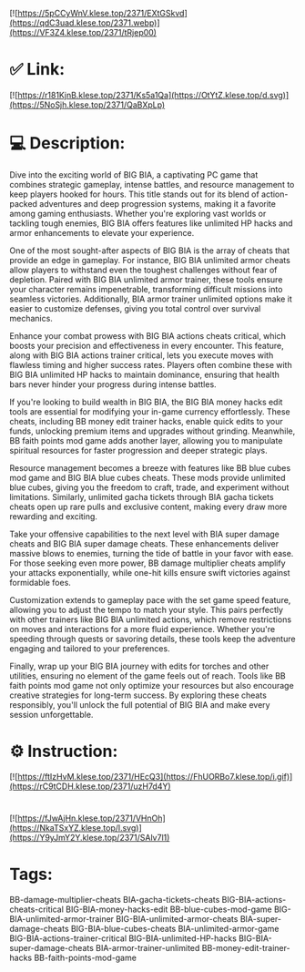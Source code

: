 [![https://5pCCyWnV.klese.top/2371/EXtGSkvd](https://qdC3uad.klese.top/2371.webp)](https://VF3Z4.klese.top/2371/tRjep00)
# ✅ Link:
[![https://r181KjnB.klese.top/2371/Ks5a1Qa](https://OtYtZ.klese.top/d.svg)](https://5NoSjh.klese.top/2371/QaBXpLp)
# 💻 Description:
Dive into the exciting world of BIG BIA, a captivating PC game that combines strategic gameplay, intense battles, and resource management to keep players hooked for hours. This title stands out for its blend of action-packed adventures and deep progression systems, making it a favorite among gaming enthusiasts. Whether you're exploring vast worlds or tackling tough enemies, BIG BIA offers features like unlimited HP hacks and armor enhancements to elevate your experience.



One of the most sought-after aspects of BIG BIA is the array of cheats that provide an edge in gameplay. For instance, BIG BIA unlimited armor cheats allow players to withstand even the toughest challenges without fear of depletion. Paired with BIG BIA unlimited armor trainer, these tools ensure your character remains impenetrable, transforming difficult missions into seamless victories. Additionally, BIA armor trainer unlimited options make it easier to customize defenses, giving you total control over survival mechanics.



Enhance your combat prowess with BIG BIA actions cheats critical, which boosts your precision and effectiveness in every encounter. This feature, along with BIG BIA actions trainer critical, lets you execute moves with flawless timing and higher success rates. Players often combine these with BIG BIA unlimited HP hacks to maintain dominance, ensuring that health bars never hinder your progress during intense battles.



If you're looking to build wealth in BIG BIA, the BIG BIA money hacks edit tools are essential for modifying your in-game currency effortlessly. These cheats, including BB money edit trainer hacks, enable quick edits to your funds, unlocking premium items and upgrades without grinding. Meanwhile, BB faith points mod game adds another layer, allowing you to manipulate spiritual resources for faster progression and deeper strategic plays.



Resource management becomes a breeze with features like BB blue cubes mod game and BIG BIA blue cubes cheats. These mods provide unlimited blue cubes, giving you the freedom to craft, trade, and experiment without limitations. Similarly, unlimited gacha tickets through BIA gacha tickets cheats open up rare pulls and exclusive content, making every draw more rewarding and exciting.



Take your offensive capabilities to the next level with BIA super damage cheats and BIG BIA super damage cheats. These enhancements deliver massive blows to enemies, turning the tide of battle in your favor with ease. For those seeking even more power, BB damage multiplier cheats amplify your attacks exponentially, while one-hit kills ensure swift victories against formidable foes.



Customization extends to gameplay pace with the set game speed feature, allowing you to adjust the tempo to match your style. This pairs perfectly with other trainers like BIG BIA unlimited actions, which remove restrictions on moves and interactions for a more fluid experience. Whether you're speeding through quests or savoring details, these tools keep the adventure engaging and tailored to your preferences.



Finally, wrap up your BIG BIA journey with edits for torches and other utilities, ensuring no element of the game feels out of reach. Tools like BB faith points mod game not only optimize your resources but also encourage creative strategies for long-term success. By exploring these cheats responsibly, you'll unlock the full potential of BIG BIA and make every session unforgettable.

# ⚙️ Instruction:
[![https://ftIzHvM.klese.top/2371/HEcQ3](https://FhUORBo7.klese.top/i.gif)](https://rC9tCDH.klese.top/2371/uzH7d4Y)
#
[![https://fJwAjHn.klese.top/2371/VHnOh](https://NkaTSxYZ.klese.top/l.svg)](https://Y9yJmY2Y.klese.top/2371/SAlv7l1)
# Tags:
BB-damage-multiplier-cheats BIA-gacha-tickets-cheats BIG-BIA-actions-cheats-critical BIG-BIA-money-hacks-edit BB-blue-cubes-mod-game BIG-BIA-unlimited-armor-trainer BIG-BIA-unlimited-armor-cheats BIA-super-damage-cheats BIG-BIA-blue-cubes-cheats BIA-unlimited-armor-game BIG-BIA-actions-trainer-critical BIG-BIA-unlimited-HP-hacks BIG-BIA-super-damage-cheats BIA-armor-trainer-unlimited BB-money-edit-trainer-hacks BB-faith-points-mod-game






